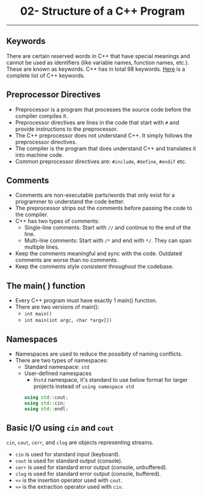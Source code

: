 <div> <h1 align=center>02- Structure of a C++ Program</h1> </div>  

---
## Keywords  
There are certain reserved words in C++ that have special meanings and cannot be used as identifiers (like variable names, function names, etc.). These are known as keywords. C++ has in total 98 keywords. [Here](https://en.cppreference.com/w/cpp/keyword.html) is a complete list of C++ keywords.

## Preprocessor Directives
- Preprocessor is a program that processes the source code before the compiler compiles it.
- Preprocessor directives are lines in the code that start with `#` and provide instructions to the preprocessor.
- The C++ preprocessor does not understand C++. It simply follows the preprocessor directives. 
- The compiler is the program that does understand C++ and translates it into machine code. 
- Common preprocessor directives are: `#include`, `#define`, `#endif` etc. 

## Comments
- Comments are non-executable parts/words that only exist for a programmer to understand the code better.
- The preprocessor strips out the comments before passing the code to the compiler.
- C++ has two types of comments:
  - Single-line comments: Start with `//` and continue to the end of the line.
  - Multi-line comments: Start with `/*` and end with `*/`. They can span multiple lines.
- Keep the comments meaningful and sync with the code. Outdated comments are worse than no comments.
- Keep the comments style consistent throughout the codebase.

## The main( ) function
- Every C++ program must have exactly 1 main() function.
- There are two versions of main():
  - `int main()`
  - `int main(int argc, char *argv[])`

## Namespaces
- Namespaces are used to reduce the possibity of naming conflicts. 
- There are two types of namespaces:
  - Standard namespace: `std`
  - User-defined namespaces
	- In`std` namespace, it's standard to use below format for larger projects instead of `using namespace std`
	``` cpp
	using std::cout;
	using std::cin;
	using std::endl; 
	```
## Basic I/O using `cin` and `cout`  

`cin`, `cout`, `cerr`, and `clog` are objects representing streams.
- `cin` is used for standard input (keyboard).
- `cout` is used for standard output (console).
- `cerr` is used for standard error output (console, unbuffered).
- `clog` is used for standard error output (console, buffered).
- `<<` is the insertion operator used with `cout`.
- `>>` is the extraction operator used with `cin`.

